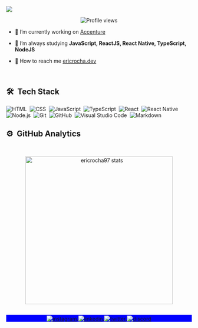 <img align="center" src="https://i.imgur.com/e0ExF31.png"/>

<p align="center"> <img src="https://komarev.com/ghpvc/?username=ericrocha97&color=blueviolet&style=flat-square" alt="Profile views" /> 

</p>

- 🔭  I’m currently working on [Accenture](https://www.accenture.com/)

- 🌱  I’m always studying **JavaScript, ReactJS, React Native, TypeScript, NodeJS**

- 🚀  How to reach me  [ericrocha.dev](https://ericrocha.dev)

<br>

## 🛠 &nbsp;Tech Stack

![HTML](https://img.shields.io/badge/-HTML-05122A?style=flat&logo=HTML5)&nbsp;
![CSS](https://img.shields.io/badge/-CSS-05122A?style=flat&logo=CSS3&logoColor=1572B6)&nbsp;
![JavaScript](https://img.shields.io/badge/-JavaScript-05122A?style=flat&logo=javascript)&nbsp;
![TypeScript](https://img.shields.io/badge/-TypeScript-05122A?style=flat&logo=typescript)&nbsp;
![React](https://img.shields.io/badge/-React-05122A?style=flat&logo=react)&nbsp;
![React Native](https://img.shields.io/badge/-React%20Native-05122A?style=flat&logo=react)&nbsp;
![Node.js](https://img.shields.io/badge/-Node.js-05122A?style=flat&logo=node.js)&nbsp;
![Git](https://img.shields.io/badge/-Git-05122A?style=flat&logo=git)&nbsp;
![GitHub](https://img.shields.io/badge/-GitHub-05122A?style=flat&logo=github)&nbsp;
![Visual Studio Code](https://img.shields.io/badge/-VS%20Code-05122A?style=flat&logo=visual-studio-code&logoColor=007ACC)&nbsp;
![Markdown](https://img.shields.io/badge/-Markdown-05122A?style=flat&logo=markdown)&nbsp;

## ⚙️ &nbsp;GitHub Analytics
<br>

<p align="center">
<img width="400em" src="https://github-readme-stats.vercel.app/api/top-langs/?username=ericrocha97&layout=compact&langs_count=7&theme=rose_pine" alt="ericrocha97 stats" />
</p>

##

<p align="center" style="background:blue">
  <a href="https://instagram.com/eric_rocha97" target="_blank">
 <img align="center" src="https://img.shields.io/badge/-ericrocha97-05122A?style=flat&logo=instagram" alt="instagram"/>
</a>
<a href="https://linkedin.com/in/eric-rocha1997" target="_blank">
  <img align="center" src="https://img.shields.io/badge/-ericrocha97-05122A?style=flat&logo=linkedin" alt="linkedin"/>
</a>
<a href="https://twitter.com/eric__rocha" target="_blank">
 <img align="center" src="https://img.shields.io/badge/-eric__rocha-05122A?style=flat&logo=twitter" alt="twitter"/>
</a>
  <a href="https://discord.com/users/502884632694358027" target="_blank">
 <img align="center" src="https://img.shields.io/badge/-ericrocha97-05122A?style=flat&logo=discord" alt="discord"/>
</a>
</p>

